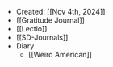 - Created: [[Nov 4th, 2024]]
- [[Gratitude Journal]]
- [[Lectio]]
- [[SD-Journals]]
- Diary
	- [[Weird American]]